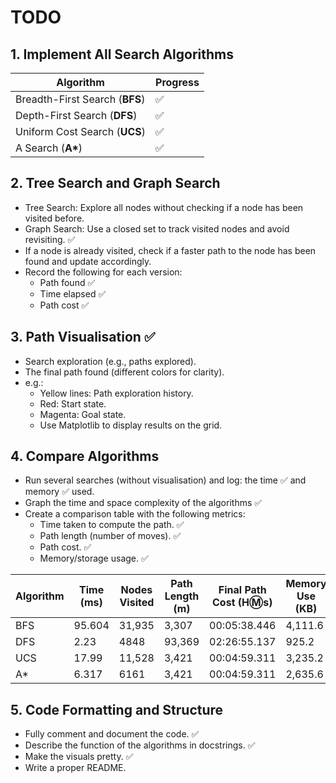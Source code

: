 # TODO
## 1. Implement All Search Algorithms

| Algorithm      | Progress      |
| ------------- | ------------- |
| Breadth-First Search (**BFS**) | ✅ |
| Depth-First Search (**DFS**) | ✅ |
| Uniform Cost Search (**UCS**) | ✅ |
| A Search (**A\***) | ✅ |

## 2. Tree Search and Graph Search

- Tree Search: Explore all nodes without checking if a node has been visited before.
- Graph Search: Use a closed set to track visited nodes and avoid revisiting. ✅
- If a node is already visited, check if a faster path to the node has been found and update accordingly.
- Record the following for each version:
    - Path found ✅
    - Time elapsed ✅
    - Path cost ✅


##  3. Path Visualisation ✅
- Search exploration (e.g., paths explored). 
- The final path found (different colors for clarity). 
- e.g.:
    - Yellow lines: Path exploration history. 
    - Red: Start state. 
    - Magenta: Goal state. 
    - Use Matplotlib to display results on the grid. 


## 4. Compare Algorithms

- Run several searches (without visualisation) and log: the time ✅ and memory ✅ used. 
- Graph the time and space complexity of the algorithms ✅
- Create a comparison table with the following metrics:
    - Time taken to compute the path. ✅
    - Path length (number of moves). ✅
    - Path cost. ✅
    - Memory/storage usage. ✅


| Algorithm |  Time (ms)  | Nodes Visited | Path Length (m) | Final Path Cost (H:m:s) | Memory Use (KB) |
| --------- | ----------- | ------------- | --------------- |------------------------ | --------------- |
| BFS       | 95.604      |   31,935      |     3,307       |      00:05:38.446       |      4,111.6    |
| DFS       | 2.23        |      4848     |    93,369       |      02:26:55.137       |      925.2      |
| UCS       |   17.99     |     11,528    |     3,421       |      00:04:59.311       |     3,235.2     |
| A*        | 6.317       |     6161      |     3,421       |      00:04:59.311       |      2,635.6    |

## 5. Code Formatting and Structure

- Fully comment and document the code. ✅
- Describe the function of the algorithms in docstrings. ✅
- Make the visuals pretty. ✅
- Write a proper README.
